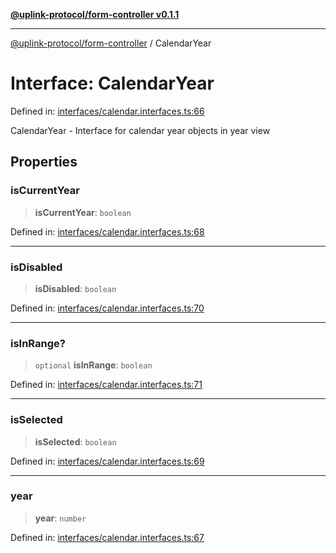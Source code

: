 [**@uplink-protocol/form-controller v0.1.1**](../README.md)

***

[@uplink-protocol/form-controller](../globals.md) / CalendarYear

# Interface: CalendarYear

Defined in: [interfaces/calendar.interfaces.ts:66](https://github.com/jmkcoder/uplink-protocol-calendar/blob/38fef3d5c9ea8d85876f78e9f7a77f710bb13ac6/src/interfaces/calendar.interfaces.ts#L66)

CalendarYear - Interface for calendar year objects in year view

## Properties

### isCurrentYear

> **isCurrentYear**: `boolean`

Defined in: [interfaces/calendar.interfaces.ts:68](https://github.com/jmkcoder/uplink-protocol-calendar/blob/38fef3d5c9ea8d85876f78e9f7a77f710bb13ac6/src/interfaces/calendar.interfaces.ts#L68)

***

### isDisabled

> **isDisabled**: `boolean`

Defined in: [interfaces/calendar.interfaces.ts:70](https://github.com/jmkcoder/uplink-protocol-calendar/blob/38fef3d5c9ea8d85876f78e9f7a77f710bb13ac6/src/interfaces/calendar.interfaces.ts#L70)

***

### isInRange?

> `optional` **isInRange**: `boolean`

Defined in: [interfaces/calendar.interfaces.ts:71](https://github.com/jmkcoder/uplink-protocol-calendar/blob/38fef3d5c9ea8d85876f78e9f7a77f710bb13ac6/src/interfaces/calendar.interfaces.ts#L71)

***

### isSelected

> **isSelected**: `boolean`

Defined in: [interfaces/calendar.interfaces.ts:69](https://github.com/jmkcoder/uplink-protocol-calendar/blob/38fef3d5c9ea8d85876f78e9f7a77f710bb13ac6/src/interfaces/calendar.interfaces.ts#L69)

***

### year

> **year**: `number`

Defined in: [interfaces/calendar.interfaces.ts:67](https://github.com/jmkcoder/uplink-protocol-calendar/blob/38fef3d5c9ea8d85876f78e9f7a77f710bb13ac6/src/interfaces/calendar.interfaces.ts#L67)
